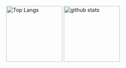 <p align="left"> 
  <img alt="Top Langs" height="150px" src="https://github-readme-stats.vercel.app/api/top-langs/?username=ryuju1029&layout=compact&show_icons=true&theme=onedark" />
  <img alt="github stats" height="150px" src="https://github-readme-stats.vercel.app/api?username=ryuju1029&theme=onedark&show_icons=ture" />
</p>
